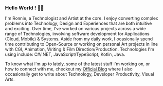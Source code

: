 ### Hello World ! 👋🏽
I'm Ronnie, a Technologist and Artist at the core. I enjoy converting complex problems into Technology, Design and Experiences that are both intuitive and exciting. Over time, I've worked on various projects across a wide range of Technologies, involving software development for Applications (Cloud, Mobile) & Systems. Aside from my daily work, I ocasionally spend time contributing to Open-Source or working on personal Art projects in line with CGI, Animation, Writing & Film Direction/Production. Technologies I'm using include: C#/.NET, JavaScript/TypeScript, Kotlin, Java.

To know what I'm up to lately, some of the latest stuff I'm working on, or how to connect with me, checkout my <a href="https://ronnielutaro.github.io/portfolio/" target="_blank">Official Blog</a> where I also occasionally get to write about Technology, Developer Productivity, Visual Arts.
